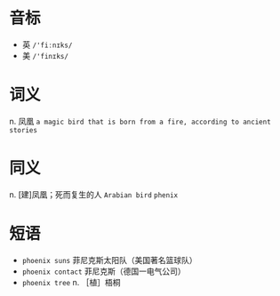 # 音标

- 英 `/'fiːnɪks/`
- 美 `/'finɪks/`

# 词义

n. 凤凰
`a magic bird that is born from a fire, according to ancient stories`

# 同义

n. [建]凤凰；死而复生的人
`Arabian bird` `phenix`

# 短语

- `phoenix suns` 菲尼克斯太阳队（美国著名篮球队）
- `phoenix contact` 菲尼克斯（德国一电气公司）
- `phoenix tree` n. ［植］梧桐

